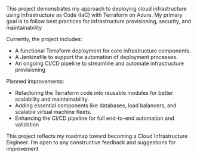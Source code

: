 This project demonstrates my approach to deploying cloud infrastructure using Infrastructure as Code (IaC) with Terraform on Azure. My primary goal is to follow best practices for infrastructure provisioning, security, and maintainability

Currently, the project includes:
- A functional Terraform deployment for core infrastructure components.
- A Jenkinsfile to support the automation of deployment processes.
- An ongoing CI/CD pipeline to streamline and automate infrastructure provisioning

Planned improvements:
- Refactoring the Terraform code into reusable modules for better scalability and maintainability.
- Adding essential components like databases, load balancers, and scalable virtual machine fleets.
- Enhancing the CI/CD pipeline for full end-to-end automation and validation

This project reflects my roadmap toward becoming a Cloud Infrastructure Engineer. I’m open to any constructive feedback and suggestions for improvement